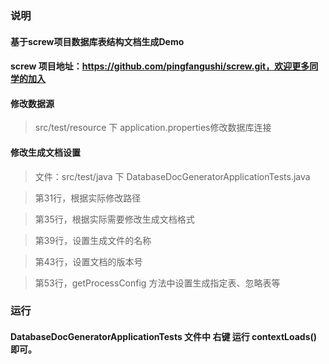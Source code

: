 ### 说明
#### 基于screw项目数据库表结构文档生成Demo
#### screw 项目地址：https://github.com/pingfangushi/screw.git，欢迎更多同学的加入
#### 修改数据源
> src/test/resource 下 application.properties修改数据库连接

#### 修改生成文档设置
> 文件：src/test/java 下 DatabaseDocGeneratorApplicationTests.java  

> 第31行，根据实际修改路径

> 第35行，根据实际需要修改生成文档格式

> 第39行，设置生成文件的名称

> 第43行，设置文档的版本号

> 第53行，getProcessConfig 方法中设置生成指定表、忽略表等

### 运行
#### DatabaseDocGeneratorApplicationTests 文件中 右键 运行 contextLoads() 即可。